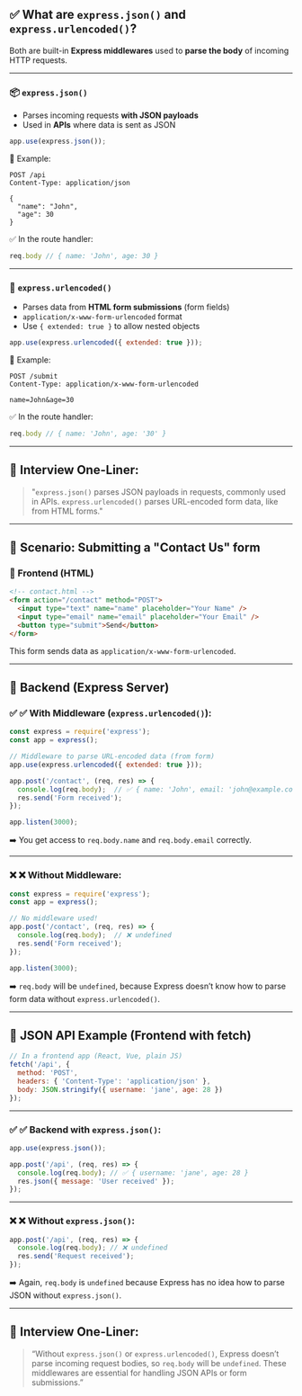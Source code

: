 ## ✅ What are `express.json()` and `express.urlencoded()`?

Both are built-in **Express middlewares** used to **parse the body** of incoming HTTP requests.

---

### 📦 `express.json()`

* Parses incoming requests **with JSON payloads**
* Used in **APIs** where data is sent as JSON

```js
app.use(express.json());
```

🧪 Example:

```http
POST /api
Content-Type: application/json

{
  "name": "John",
  "age": 30
}
```

✅ In the route handler:

```js
req.body // { name: 'John', age: 30 }
```

---

### 📝 `express.urlencoded()`

* Parses data from **HTML form submissions** (form fields)
* `application/x-www-form-urlencoded` format
* Use `{ extended: true }` to allow nested objects

```js
app.use(express.urlencoded({ extended: true }));
```

🧪 Example:

```http
POST /submit
Content-Type: application/x-www-form-urlencoded

name=John&age=30
```

✅ In the route handler:

```js
req.body // { name: 'John', age: '30' }
```

---

## 🧠 Interview One-Liner:

> "`express.json()` parses JSON payloads in requests, commonly used in APIs. `express.urlencoded()` parses URL-encoded form data, like from HTML forms."

---

## 🎯 Scenario: Submitting a "Contact Us" form

### 🧩 Frontend (HTML)

```html
<!-- contact.html -->
<form action="/contact" method="POST">
  <input type="text" name="name" placeholder="Your Name" />
  <input type="email" name="email" placeholder="Your Email" />
  <button type="submit">Send</button>
</form>
```

This form sends data as `application/x-www-form-urlencoded`.

---

## 🔧 Backend (Express Server)

### ✅ ✅ With Middleware (`express.urlencoded()`):

```js
const express = require('express');
const app = express();

// Middleware to parse URL-encoded data (from form)
app.use(express.urlencoded({ extended: true }));

app.post('/contact', (req, res) => {
  console.log(req.body);  // ✅ { name: 'John', email: 'john@example.com' }
  res.send('Form received');
});

app.listen(3000);
```

➡️ You get access to `req.body.name` and `req.body.email` correctly.

---

### ❌ ❌ Without Middleware:

```js
const express = require('express');
const app = express();

// No middleware used!
app.post('/contact', (req, res) => {
  console.log(req.body);  // ❌ undefined
  res.send('Form received');
});

app.listen(3000);
```

➡️ `req.body` will be `undefined`, because Express doesn’t know how to parse form data without `express.urlencoded()`.

---

## 🧩 JSON API Example (Frontend with fetch)

```js
// In a frontend app (React, Vue, plain JS)
fetch('/api', {
  method: 'POST',
  headers: { 'Content-Type': 'application/json' },
  body: JSON.stringify({ username: 'jane', age: 28 })
});
```

---

### ✅ ✅ Backend with `express.json()`:

```js
app.use(express.json());

app.post('/api', (req, res) => {
  console.log(req.body); // ✅ { username: 'jane', age: 28 }
  res.json({ message: 'User received' });
});
```

---

### ❌ ❌ Without `express.json()`:

```js
app.post('/api', (req, res) => {
  console.log(req.body); // ❌ undefined
  res.send('Request received');
});
```

➡️ Again, `req.body` is `undefined` because Express has no idea how to parse JSON without `express.json()`.

---

## 🧠 Interview One-Liner:

> “Without `express.json()` or `express.urlencoded()`, Express doesn’t parse incoming request bodies, so `req.body` will be `undefined`. These middlewares are essential for handling JSON APIs or form submissions.”
